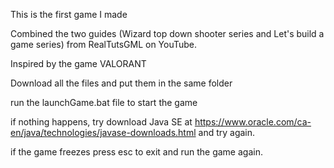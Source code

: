 This is the first game I made

Combined the two guides (Wizard top down shooter series and Let's build a game series) from RealTutsGML on YouTube.

Inspired by the game VALORANT

Download all the files and put them in the same folder

run the launchGame.bat file to start the game

if nothing happens, try download Java SE at https://www.oracle.com/ca-en/java/technologies/javase-downloads.html and try again.

if the game freezes press esc to exit and run the game again.
